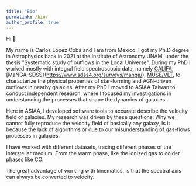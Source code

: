```yaml
---
title: "Bio"
permalink: /bio/
author_profile: true
---
```


Hi 👋

My name is Carlos López Cobá and I am from Mexico. I got my Ph.D degree in Astrophysics back in 2021 at
the Institute of Astronomy UNAM, under the thesis "Systematic study of outflows in the Local Universe".
During my PhD I worked mostly with integral field spectroscopic data, namely [CALIFA](https://califa.caha.es/), [MaNGA-SDSS}(https://www.sdss4.org/surveys/manga/), [MUSE/VLT](https://www.eso.org/sci/facilities/develop/instruments/muse.html), to characterize the physical properties
of star-forming and AGN-driven outflows in nearby galaxies.
After my PhD I moved to ASIAA Taiwan to conduct independent research, where I focused my investigations in understanding the processes that shape the dynamics of
galaxies.

Here in ASIAA, I developed software tools to accurate describe the velocity field of galaxies.
My research was driven by these questions:  Why we cannot fully reproduce the velocity field of basically any galaxy, Is it because the lack of
algorithms or due to our misunderstanding of gas-flows processes in galaxies.

I have worked with different datasets, tracing different phases of the interstellar medium. From the warm phase, like the ionized gas to colder phases like CO.

The great advantage of working with kinematics, is that the spectral axis can always be converted to velocity.
